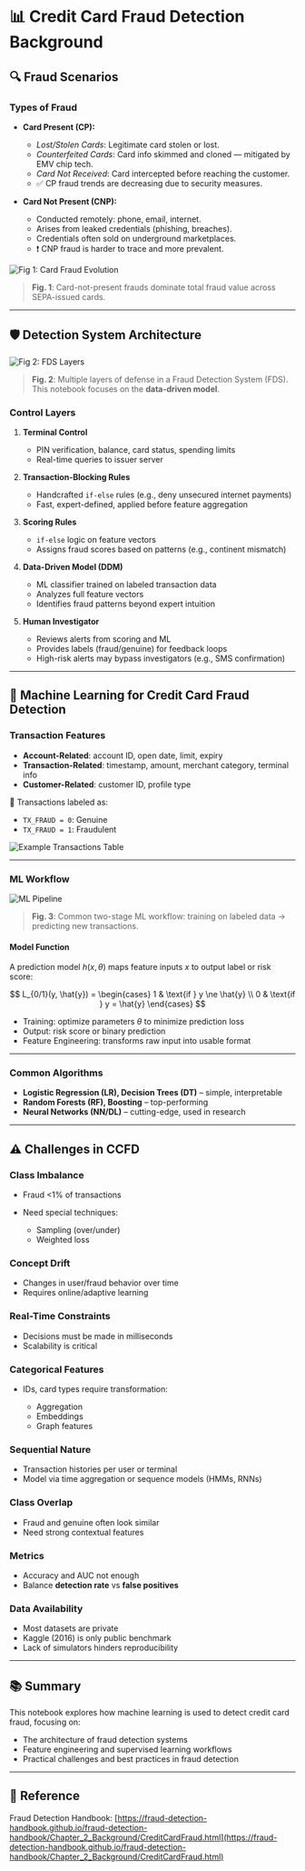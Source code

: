 # 📊 Credit Card Fraud Detection Background

## 🔍 Fraud Scenarios

### Types of Fraud

- **Card Present (CP):**

  - _Lost/Stolen Cards_: Legitimate card stolen or lost.
  - _Counterfeited Cards_: Card info skimmed and cloned — mitigated by EMV chip tech.
  - _Card Not Received_: Card intercepted before reaching the customer.
  - ✅ CP fraud trends are decreasing due to security measures.

- **Card Not Present (CNP):**

  - Conducted remotely: phone, email, internet.
  - Arises from leaked credentials (phishing, breaches).
  - Credentials often sold on underground marketplaces.
  - ❗ CNP fraud is harder to trace and more prevalent.

![Fig 1: Card Fraud Evolution](./images/card-fraud-evolution.png)

> **Fig. 1**: Card-not-present frauds dominate total fraud value across SEPA-issued cards.

---

## 🛡️ Detection System Architecture

![Fig 2: FDS Layers](./images/fds-layer.png)

> **Fig. 2**: Multiple layers of defense in a Fraud Detection System (FDS). This notebook focuses on the **data-driven model**.

### Control Layers

1. **Terminal Control**

   - PIN verification, balance, card status, spending limits
   - Real-time queries to issuer server

2. **Transaction-Blocking Rules**

   - Handcrafted `if-else` rules (e.g., deny unsecured internet payments)
   - Fast, expert-defined, applied before feature aggregation

3. **Scoring Rules**

   - `if-else` logic on feature vectors
   - Assigns fraud scores based on patterns (e.g., continent mismatch)

4. **Data-Driven Model (DDM)**

   - ML classifier trained on labeled transaction data
   - Analyzes full feature vectors
   - Identifies fraud patterns beyond expert intuition

5. **Human Investigator**

   - Reviews alerts from scoring and ML
   - Provides labels (fraud/genuine) for feedback loops
   - High-risk alerts may bypass investigators (e.g., SMS confirmation)

---

## 🧠 Machine Learning for Credit Card Fraud Detection

### Transaction Features

- **Account-Related**: account ID, open date, limit, expiry
- **Transaction-Related**: timestamp, amount, merchant category, terminal info
- **Customer-Related**: customer ID, profile type

📌 Transactions labeled as:

- `TX_FRAUD = 0`: Genuine
- `TX_FRAUD = 1`: Fraudulent

![Example Transactions Table](./images/sample-transaction.png)

---

### ML Workflow

![ML Pipeline](./images/ml-pipeline.png)

> **Fig. 3**: Common two-stage ML workflow: training on labeled data → predicting new transactions.

#### Model Function

A prediction model $h(x, \theta)$ maps feature inputs $x$ to output label or risk score:

$$
L_{0/1}(y, \hat{y}) =
\begin{cases}
1 & \text{if } y \ne \hat{y} \\
0 & \text{if } y = \hat{y}
\end{cases}
$$

- Training: optimize parameters $\theta$ to minimize prediction loss
- Output: risk score or binary prediction
- Feature Engineering: transforms raw input into usable format

---

### Common Algorithms

- **Logistic Regression (LR), Decision Trees (DT)** – simple, interpretable
- **Random Forests (RF), Boosting** – top-performing
- **Neural Networks (NN/DL)** – cutting-edge, used in research

---

## ⚠️ Challenges in CCFD

### Class Imbalance

- Fraud <1% of transactions
- Need special techniques:

  - Sampling (over/under)
  - Weighted loss

### Concept Drift

- Changes in user/fraud behavior over time
- Requires online/adaptive learning

### Real-Time Constraints

- Decisions must be made in milliseconds
- Scalability is critical

### Categorical Features

- IDs, card types require transformation:

  - Aggregation
  - Embeddings
  - Graph features

### Sequential Nature

- Transaction histories per user or terminal
- Model via time aggregation or sequence models (HMMs, RNNs)

### Class Overlap

- Fraud and genuine often look similar
- Need strong contextual features

### Metrics

- Accuracy and AUC not enough
- Balance **detection rate** vs **false positives**

### Data Availability

- Most datasets are private
- Kaggle (2016) is only public benchmark
- Lack of simulators hinders reproducibility

---

## 📚 Summary

This notebook explores how machine learning is used to detect credit card fraud, focusing on:

- The architecture of fraud detection systems
- Feature engineering and supervised learning workflows
- Practical challenges and best practices in fraud detection

---

## 📎 Reference

Fraud Detection Handbook:
[https://fraud-detection-handbook.github.io/fraud-detection-handbook/Chapter_2_Background/CreditCardFraud.html](https://fraud-detection-handbook.github.io/fraud-detection-handbook/Chapter_2_Background/CreditCardFraud.html)
